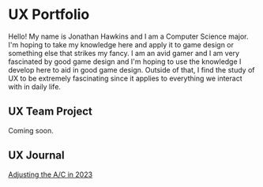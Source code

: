 # UX Portfolio

Hello! My name is Jonathan Hawkins and I am a Computer Science major. I'm hoping to take my knowledge here and apply it to game design or something else that strikes my fancy. I am an avid gamer and I am very fascinated by good game design and I'm hoping to use the knowledge I develop here to aid in good game design. Outside of that, I find the study of UX to be extremely fascinating since it applies to everything we interact with in daily life.

## UX Team Project

Coming soon.

## UX Journal

[Adjusting the A/C in 2023](j01/)
